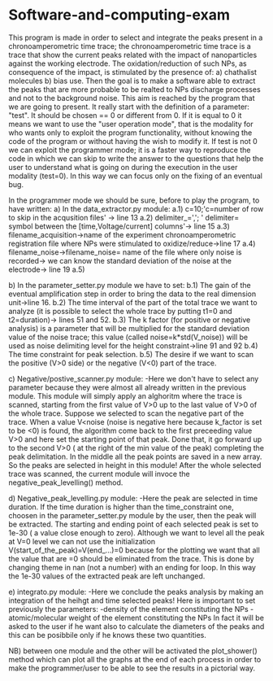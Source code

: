 # Software-and-computing-exam

This program is made in order to select and integrate the peaks present in a chronoamperometric time trace; the chronoamperometric time trace is a trace that
show the current peaks related with the impact of nanoparticles against the working electrode.
The oxidation/reduction of such NPs, as consequence of the impact, is stimulated by the presence of:
a) chathalist molecules
b) bias use.
Then the goal is to make a software able to extract the peaks that are more probable to be realted to NPs discharge processes and not to the 
background noise.
This aim is reached by the program that we are going to present.
It really start with the definition of a parameter: "test".
It should be chosen == 0 or different from 0.
If it is equal to 0 it means we want to use the  "user operation mode", that is the modality for who wants only to exploit the program functionality, without knowing the code of the program
or without having the wish to modify it.
If test is not 0 we can exploit the programmer mode; it is a faster way to reproduce the code in which we can skip to write the answer to the questions 
that help the user to understand what is going on during the execution in the user modality (test=0). In this way we can focus only on the fixing of an eventual bug.

In the programmer mode we should be sure, before to play the program, to have written:
a) In the data_extractor.py module:
a.1)  c=10;'c=number of row to skip in the acqusition files' -> line 13 
a.2)  delimiter_=','; ' delimiter= symbol between the [time,Voltage/current] columns'-> line 15 
a.3)  filename_acquisition->name of the experiment chronoamperometric registration file where NPs were stimulated to oxidize/reduce->line 17
a.4)  filename_noise->filename_noise= name of the file where only noise is recorded-> we can know the standard deviation of the noise at the electrode-> line 19
a.5)

b) In the parameter_setter.py module we have to set:
b.1) The gain of the eventual amplification step in order to bring the data to the real dimension unit->line 16.
b.2) The time interval of the part of the total trace we want to analyze (it is possible to select the whole trace by putting t1=0 and t2=duration)-> lines 51 and 52.
b.3) The k factor (for positive or negative analysis) is a parameter that will be multiplied for the standard deviation value of the noise trace; this value (called noise=k*std(V_noise)) will be used as noise delimiting level for the height constraint->line 91 and 92
b.4) The time constraint for peak selection.
b.5) The desire if we want to scan the positive (V>0 side) or the negative (V<0) part of the trace.

c) Negative/postive_scanner.py module:
-Here we don't have to select any parameter because they were almost all already written in the previous module.
This module will simply apply an alghoritm where the trace is scanned, starting from the first value of V>0 up to the last value of V>0 of the whole trace.
Suppose we selected to scan the negative part of the trace.
When a value V<noise (noise is negative here because k_factor is set to be <0) is found, the algorithm come back to the first preceeding value V>0 and here 
set the starting point of that peak.
Done that, it go forward up to the second V>0 ( at the right of the min value of the peak) completing the peak delimitation.
In the middle all the peak points are saved in a new array.
So the peaks are selected in height in this module!
After the whole selected trace was scanned, the current module will invoce the negative_peak_levelling() method.

d) Negative_peak_levelling.py module:
-Here the peak are selected in time duration. If the time duration is higher than the time_constraint one, choosen in the parameter_setter.py module by the user, then the peak will be extracted.
The starting and ending point of each selected peak is set to 1e-30 ( a value close enough to zero). Although we want to level all the peak at V=0 level we can not
use the initialization V(start_of_the_peak)=V(end_...)=0 because for the plotting we want that all the value that are =0 should be eliminated from the trace.
This is done by changing theme in nan (not a number) with an ending for loop. In this way the 1e-30 values of  the extracted peak are left unchanged.

e) integrato.py module:
-Here we conclude the peaks analysis by making an integration of the heihgt and time selected peaks! 
Here is important to set previously the parameters:
-density of the element constituting the NPs
-atomic/molecular weight of the element constituting the NPs
In fact it will be asked to the user if he want also to calculate the diameters of the peaks and this can be posibbile only if he knows these two quantities.

NB) between one module and the other will be activated the plot_shower() method which can plot all the graphs at the end of each process in order to make the 
programmer/user to be able to see the results in a pictorial way.




